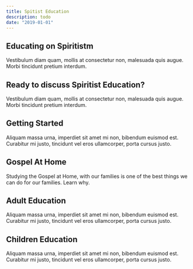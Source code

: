 ```yaml
---
title: Spitist Education
description: todo
date: "2019-01-01"
---
```


## Educating on Spiritistm
Vestibulum diam quam, mollis at consectetur non, malesuada quis augue. Morbi tincidunt pretium interdum.

## Ready to discuss Spiritist Education?  
Vestibulum diam quam, mollis at consectetur non, malesuada quis augue. Morbi tincidunt pretium interdum.

## Getting Started 
Aliquam massa urna, imperdiet sit amet mi non, bibendum euismod est. Curabitur mi justo, tincidunt vel eros ullamcorper, porta cursus justo.

## Gospel At Home 
Studying the Gospel at Home, with our families is one of the best things we can do for our families. Learn why.

## Adult Education 
Aliquam massa urna, imperdiet sit amet mi non, bibendum euismod est. Curabitur mi justo, tincidunt vel eros ullamcorper, porta cursus justo.

## Children Education 
Aliquam massa urna, imperdiet sit amet mi non, bibendum euismod est. Curabitur mi justo, tincidunt vel eros ullamcorper, porta cursus justo.


